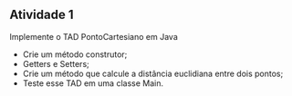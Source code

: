 ## Atividade 1

Implemente o TAD PontoCartesiano em Java

- Crie um método construtor;
- Getters e Setters;
- Crie um método que calcule a distância euclidiana entre dois pontos;
- Teste esse TAD em uma classe Main.